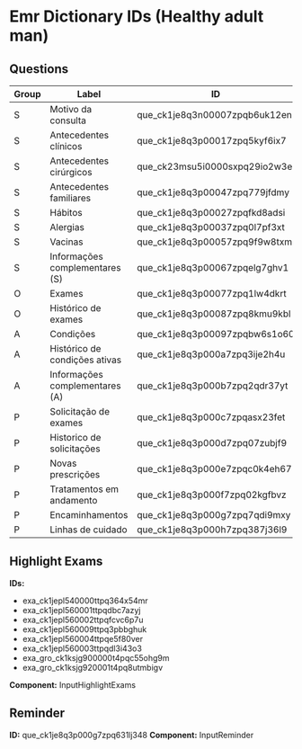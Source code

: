 # Emr Dictionary IDs (Healthy adult man)

## Questions

Group | Label                            | ID                        | Component
------|---------------------------------|-----------------------------|-------------------
S | Motivo da consulta              |que_ck1je8q3n00007zpqb6uk12en| AutoSelectMultiple
S | Antecedentes clínicos           |que_ck1je8q3p00017zpq5kyf6ix7| AutoSelectMultiple
S | Antecedentes cirúrgicos         |que_ck23msu5i0000sxpq29io2w3e| AutoSelectMultiple
S | Antecedentes familiares         |que_ck1je8q3p00047zpq779jfdmy| AutoSelectMultiple
S | Hábitos                         |que_ck1je8q3p00027zpqfkd8adsi| AutoSelectMultiple
S | Alergias                        |que_ck1je8q3p00037zpq0l7pf3xt| AutoSelectMultiple
S | Vacinas                         |que_ck1je8q3p00057zpq9f9w8txm| AutoSelectMultiple
S | Informações complementares (S)  |que_ck1je8q3p00067zpqelg7ghv1| InputText
O | Exames                          |que_ck1je8q3p00077zpq1lw4dkrt| InputText
O | Histórico de exames             |que_ck1je8q3p00087zpq8kmu9kbl| HistoryExam
A | Condições                       |que_ck1je8q3p00097zpqbw6s1o60| InputCondition
A | Histórico de condições ativas   |que_ck1je8q3p000a7zpq3ije2h4u| HistoryCondition
A | Informações complementares (A)  |que_ck1je8q3p000b7zpq2qdr37yt| InputText
P | Solicitação de exames           |que_ck1je8q3p000c7zpqasx23fet| AutoSelectMultiple
P | Historico de solicitações       |que_ck1je8q3p000d7zpq07zubjf9| ExamRequestHistory
P | Novas prescrições               |que_ck1je8q3p000e7zpqc0k4eh67| Memed
P | Tratamentos em andamento        |que_ck1je8q3p000f7zpq02kgfbvz| HistoryPrescription
P | Encaminhamentos                 |que_ck1je8q3p000g7zpq7qdi9mxy| MedicalReferral
P | Linhas de cuidado               |que_ck1je8q3p000h7zpq387j36l9| InputCareLine

## Highlight Exams

 **IDs:**

- exa_ck1jepl540000ttpq364x54mr
- exa_ck1jepl560001ttpqdbc7azyj
- exa_ck1jepl560002ttpqfcvc6p7u
- exa_ck1jepl560009ttpq3pbbghuk
- exa_ck1jepl560004ttpqe5f80ver
- exa_ck1jepl560003ttpqdl3i43o3
- exa_gro_ck1ksjg900000t4pqc55ohg9m
- exa_gro_ck1ksjg920001t4pq8utmbigv

**Component:** InputHighlightExams

## Reminder

**ID:** que_ck1je8q3p000g7zpq631lj348
**Component:** InputReminder
